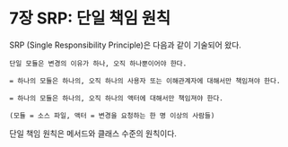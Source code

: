 # 7장 SRP: 단일 책임 원칙

SRP (Single Responsibility Principle)은 다음과 같이 기술되어 왔다.
```
단일 모듈은 변경의 이유가 하나, 오직 하나뿐이어야 한다.

= 하나의 모듈은 하나의, 오직 하나의 사용자 또는 이해관계자에 대해서만 책임져야 한다.

= 하나의 모듈은 하나의, 오직 하나의 액터에 대해서만 책임져야 한다.

(모듈 = 소스 파일, 액터 = 변경을 요청하는 한 명 이상의 사람들)
```

단일 책임 원칙은 메서드와 클래스 수준의 원칙이다.

